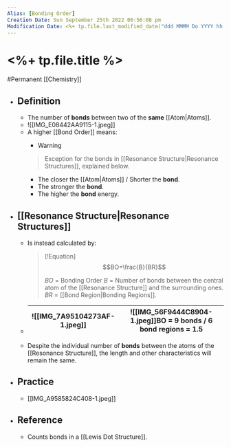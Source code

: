 ```yaml
---
Alias: [Bonding Order]
Creation Date: Sun September 25th 2022 06:56:08 pm 
Modification Date: <%+ tp.file.last_modified_date("ddd MMMM Do YYYY hh:mm:ss a") %>
---
```

# <%+ tp.file.title %>
#Permanent [[Chemistry]]

- ## Definition
	- The number of **bonds** between two of the **same** [[Atom|Atoms]]. 
	- ![[IMG_E08442AA9115-1.jpeg]]
	- A higher [[Bond Order]] means:
		- > [!Warning]
		> Exception for the bonds in [[Resonance Structure|Resonance Structures]], explained below.
		- The closer the [[Atom|Atoms]] / Shorter the **bond**.
		- The stronger the **bond**.
		- The higher the **bond** energy.
- ## [[Resonance Structure|Resonance Structures]]
	- Is instead calculated by:
		> [!Equation]
		> $$BO=\frac{B}{BR}$$
		> 
		> $BO$ = Bonding Order
		> $B$ = Number of bonds between the central atom of the [[Resonance Structure]] and the surrounding ones.
		> $BR$ = [[Bond Region|Bonding Regions]].
	- ![[IMG_7A95104273AF-1.jpeg]]|![[IMG_56F9444C8904-1.jpeg]]BO = 9 bonds / 6 bond regions = 1.5
	  ---|---
	- Despite the individual number of **bonds** between the atoms of the [[Resonance Structure]], the length and other characteristics will remain the same.
- ## Practice
	- [[IMG_A9585824C408-1.jpeg]]
- ## Reference
	- Counts bonds in a [[Lewis Dot Structure]].